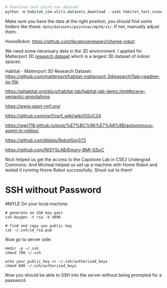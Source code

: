 ```python
# download test point nav dataset
python -m habitat_sim.utils.datasets_download --uids habitat_test_scenes habitat_test_pointnav_dataset
```

Make sure you have the data at the right position, you should find some folders like these: `data/datasets/pointnav/mp3d/v1/`. If not, manually adjust them.

HomeRobot: https://github.com/facebookresearch/home-robot

We need some necessary data in the 3D environment. I applied for Matterport 3D [research dataset](https://matterport.com/partners/facebook) which is a largest 3D dataset of indoor spaces.

Habitat - Matterport 3D Research Dataset: https://github.com/matterport/habitat-matterport-3dresearch?tab=readme-ov-file

https://aihabitat.org/docs/habitat-lab/habitat-lab-demo.html#scene-semantic-annotations

https://www.open-rmf.org/

https://github.com/osrf/osrf_wiki/wiki/GSoC24

https://wwj718.github.io/post/%E7%BC%96%E7%A8%8B/autonomous-agent-in-roblox/

https://github.com/bblais/RobotSim373

https://github.com/NISYSLAB/Emory-BMI-GSoC

Nick helped us get the access to the Capstone Lab in CSE2 Undergrad Commons. And Micheal helped us set up a machine with Home Robot and tested it running Home Robot successfully. Shout out to them!

# SSH without Password
#MYLE
On your local machine:
```shell
# generate an SSH key pair
ssh-keygen -t rsa -b 4096

# find and copy you public key
cat ~/.ssh/id_rsa.pub
```

Now go to server side:
```shell
mkdir -p ~/.ssh
chmod 700 ~/.ssh

echo your_public_key >> ~/.ssh/authorized_keys
chmod 600 ~/.ssh/authorized_keys
```

Now you should be able to SSH into the server without being prompted for a password.

